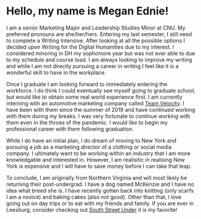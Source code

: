 # Hello, my name is Megan Ednie!

I am a senior Marketing Major and Leadership Studies Minor at CNU. My preferred pronouns are she/her/hers. Entering my last semester, I still need to complete a Writing Intensive. After looking at all the possible options I decided upon Writing for the Digital Humanities due to my interest. I considered minoring in DH my sophomore year but was not ever able to due to my schedule and course load. I am always looking to improve my writing and while I am not directly pursuing a career in writing I feel like it is a wonderful skill to have in the workplace. 

Once I graduate I am looking forward to immediately entering the workforce. I do think I could eventually see myself going to graduate school, but would like to obtain some real world experience first. I am currently interning with an automotive marketing company called [Team Velocity](https://teamvelocitymarketing.com). I have been with them since the summer of 2019 and have continued working with them during my breaks. I was very fortunate to continue working with them even in the throes of the pandemic. I would like to begin my professional career with them following graduation.

While I do have an initial plan, I do dream of moving to New York and pursuing a job as a marketing director of a clothing or social media company. I ultimately want to be working within an industry that I am more knowledgable and interested in. However, I am realisitic in realising New York is expensive and I will have to save money before I can take that leap.

To conclude, I am originally from Northern Virginia and will most likely be returning their post-undergrad. I have a dog named McKenzie and I have no idea what breed she is. I have recently gotten back into knitting (only scarfs I am a novice) and baking cakes (also not good). Other than that, I love going out on day trips or to eat with my friends and family. If you are ever in Leesburg, consider checking out [South Street Under](https://www.southstreetunder.com) it is my favorite!
